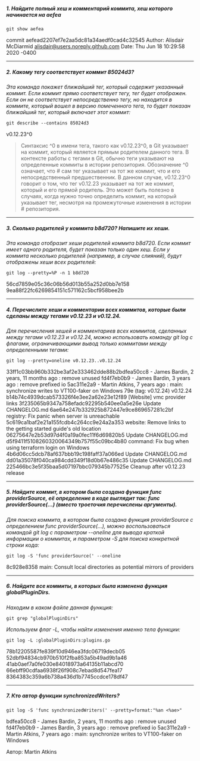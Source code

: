 ##### 1. Найдите полный хеш и комментарий коммита, хеш которого начинается на aefea

```git show aefea```

commit aefead2207ef7e2aa5dc81a34aedf0cad4c32545
Author: Alisdair McDiarmid <alisdair@users.noreply.github.com>
Date:   Thu Jun 18 10:29:58 2020 -0400

--------------------------
##### 2. Какому тегу соответствует коммит 85024d3?

*Эта команда покажет ближайший тег, который содержит указанный коммит. Если коммит прямо соответствует тегу, тег будет отображен. Если он не соответствует непосредственно тегу, но находится в коммите, который вошел в версию помеченного тега, то будет показан ближайший тег, который включает этот коммит:*

```git describe --contains 85024d3```

v0.12.23^0

> Синтаксис ^0 в имени тега, такого как v0.12.23^0, в Git указывает на коммит, который является прямым родителем данного тега.
В контексте работы с тегами в Git, обычно теги указывают на определенные коммиты в истории репозитория. Обозначение ^0 означает, что # сам тег указывает на тот же коммит, что и его непосредственный предшественник.
В данном случае, v0.12.23^0 говорит о том, что тег v0.12.23 указывает на тот же коммит, который и его прямой родитель. Это может быть полезно в случаях, когда нужно точно определить коммит, на который указывает тег, несмотря на промежуточные изменения в истории # репозитория.

--------------------------
##### 3. Сколько родителей у коммита b8d720? Напишите их хеши.

*Эта команда отобразит хеши родителей коммита b8d720. Если коммит имеет одного родителя, будет показан только один хеш. Если у коммита несколько родителей (например, в случае слияний), будут отображены хеши всех родителей:*

```git log --pretty=%P -n 1 b8d720```

56cd7859e05c36c06b56d013b55a252d0bb7e158
9ea88f22fc6269854151c571162c5bcf958bee2b

--------------------------
##### 4. Перечислите хеши и комментарии всех коммитов, которые были сделаны между тегами v0.12.23 и v0.12.24.

*Для перечисления хешей и комментариев всех коммитов, сделанных между тегами v0.12.23 и v0.12.24, можно использовать команду git log с флагами, ограничивающими вывод только коммитами между определенными тегами:*

```git log --pretty=oneline v0.12.23..v0.12.24```

33ff1c03bb960b332be3af2e333462dde88b2bdfea50cc8 - James Bardin, 2 years, 11 months ago : remove unused
fd4f7eb0b9 - James Bardin, 3 years ago : remove prefixed io
5ac311e2a9 - Martin Atkins, 7 years ago : main: synchronize writes to VT100-faker on Windows
79e (tag: v0.12.24) v0.12.24
b14b74c4939dcab573326f4e3ee2a62e23e12f89 [Website] vmc provider links
3f235065b9347a758efadc92295b540ee0a5e26e Update CHANGELOG.md
6ae64e247b332925b872447e9ce869657281c2bf registry: Fix panic when server is unreachable
5c619ca1baf2e21a155fcdb4c264cc9e24a2a353 website: Remove links to the getting started guide's old location
06275647e2b53d97d4f0a19a0fec11f6d69820b5 Update CHANGELOG.md
d5f9411f5108260320064349b757f55c09bc4b80 command: Fix bug when using terraform login on Windows
4b6d06cc5dcb78af637bbb19c198faff37a066ed Update CHANGELOG.md
dd01a35078f040ca984cdd349f18d0b67e486c35 Update CHANGELOG.md
225466bc3e5f35baa5d07197bbc079345b77525e Cleanup after v0.12.23 release

--------------------------
##### 5. Найдите коммит, в котором была создана функция func providerSource, её определение в коде выглядит так: func providerSource(...) (вместо троеточия перечислены аргументы).

*Для поиска коммита, в котором была создана функция providerSource с определением func providerSource(...), можно воспользоваться командой git log с параметром --oneline для вывода краткой информации о коммитах, и параметром -S для поиска конкретной строки кода:*

```git log -S 'func providerSource(' --oneline```

8c928e8358 main: Consult local directories as potential mirrors of providers

--------------------------
##### 6. Найдите все коммиты, в которых была изменена функция globalPluginDirs.

*Находим в каком файле данная функция:*

```git grep "globalPluginDirs"```

*Используем флаг -L, чтобы найти изменения именно тела функции:*

```git log -L :globalPluginDirs:plugins.go```

78b12205587fe839f10d946ea3fdc06719decb05
52dbf94834cb970b510f2fba853a5b49ad9b1a46
41ab0aef7a0fe030e84018973a64135b11abcd70
66ebff90cdfaa6938f26f908c7ebad8d547fea17
8364383c359a6b738a436d1b7745ccdce178df47

--------------------------
##### 7. Кто автор функции synchronizedWriters?

```git log -S 'func synchronizedWriters(' --pretty=format:"%an <%ae>"```

bdfea50cc8 - James Bardin, 2 years, 11 months ago : remove unused
fd4f7eb0b9 - James Bardin, 3 years ago : remove prefixed io
5ac311e2a9 - Martin Atkins, 7 years ago : main: synchronize writes to VT100-faker on Windows

Автор: Martin Atkins
